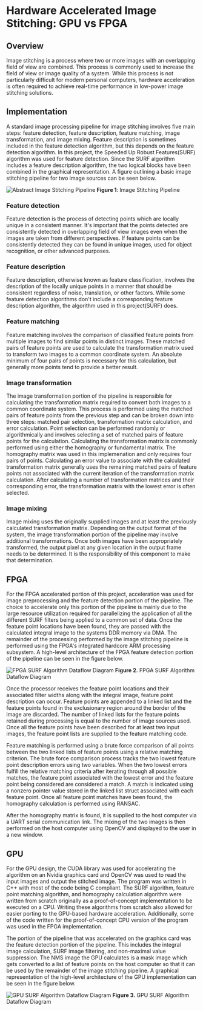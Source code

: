 # Hardware Accelerated Image Stitching: GPU vs FPGA

## Overview

Image stitching is a process where two or more images with an overlapping field
of view are combined. This process is commonly used to increase the field of
view or image quality of a system. While this process is not particularly
difficult for modern personal computers, hardware acceleration is often
required to achieve real-time performance in low-power image stitching
solutions.

##  Implementation

A standard image processing pipeline for image stitching involves five main
steps: feature detection, feature description, feature matching, image
transformation, and image mixing. Feature description is sometimes included in
the feature detection algorithm, but this depends on the feature detection
algorithm. In this project, the Speeded Up Robust Features(SURF) algorithm was
used for feature detection. Since the SURF algorithm includes a feature
description algorithm, the two logical blocks have been combined in the
graphical representation. A figure outlining a basic image stitching pipeline
for two image sources can be seen below.

![Abstract Image Stitching Pipeline](/projects/thesis/thesis_pipeline_abstract.png)
**Figure 1**: Image Stitching Pipeline

### Feature detection

   Feature detection is the process of detecting points which are locally
   unique in a consistent manner. It's important that the points detected are
   consistently detected in overlapping field of view images even when the
   images are taken from different perspectives. If feature points can be
   consistently detected they can be found in unique images, used for object
   recognition, or other advanced purposes.

### Feature description

   Feature description, otherwise known as feature classification, involves the
   description of the locally unique points in a manner that should be
   consistent regardless of noise, translation, or other factors. While some
   feature detection algorithms don't include a corresponding feature
   description algorithm, the algorithm used in this project(SURF) does.

### Feature matching

   Feature matching involves the comparison of classified feature points from
   multiple images to find similar points in distinct images. These matched
   pairs of feature points are used to calculate the transformation matrix used
   to transform two images to a common coordinate system. An absolute minimum
   of four pairs of points is necessary for this calculation, but generally
   more points tend to provide a better result.

### Image transformation

   The image transformation portion of the pipeline is responsible for
   calculating the transformation matrix required to convert both images to a
   common coordinate system. This process is performed using the matched pairs
   of feature points from the previous step and can be broken down into three
   steps: matched pair selection, transformation matrix calculation, and error
   calculation. Point selection can be performed randomly or algorithmically
   and involves selecting  a set of matched pairs of feature points for the
   calculation. Calculating the transformation matrix is commonly performed
   using either the homography or fundamental matrix. The homography matrix was
   used in this implemenation and only requires four pairs of points.
   Calculating an error value to associate with the calculated transformation
   matrix generally uses the remaining matched pairs of feature points not
   associated with the current iteration of the transformation matrix
   calculation. After calculating a number of transformation matrices and their
   corresponding error, the transformation matrix with the lowest error is
   often selected.

### Image mixing

   Image mixing uses the originally supplied images and at least the previously
   calculated transformation matrix. Depending on the output format of the
   system, the image transformation portion of the pipeline may involve
   additional transformations. Once both images have been appropriately
   transformed, the output pixel at any given location in the output frame
   needs to be determined. It is the responsibility of this component to make
   that determination.


## FPGA

For the FPGA accelerated portion of this project, acceleration was used for image
preprocessing and the feature detection portion of the pipeline. The choice to accelerate
only this portion of the pipeline is mainly due to the large resource utilization required for
parallelizing the application of all the different SURF filters being applied to a common
set of data. Once the feature point locations have been found, they are passed with the
calculated integral image to the systems DDR memory via DMA. The remainder of the
processing performed by the image stitching pipeline is performed using the FPGA's
integrated hardcore ARM processing subsystem. A high-level architecture of the FPGA
feature detection portion of the pipeline can be seen in the figure below.


![FPGA SURF Algorithm Dataflow Diagram](/projects/thesis/fpga_design.png)
**Figure 2.** FPGA SURF Algorithm Dataflow Diagram

Once the processor receives the feature point locations and their associated filter
widths along with the integral image, feature point description can occur. Feature points
are appended to a linked list and the feature points found in the exclusionary region
around the border of the image are discarded. The number of linked lists for the feature
points retained during processing is equal to the number of image sources used. Once all
the feature points have been described for at least two input images, the feature point lists
are supplied to the feature matching code.

Feature matching is performed using a brute force comparison of all points
between the two linked lists of feature points using a relative matching criterion. The
brute force comparison process tracks the two lowest feature point description errors
using two variables. When the two lowest errors fulfill the relative matching criteria after
iterating through all possible matches, the feature point associated with the lowest error
and the feature point being considered are considered a match. A match is indicated using
a nonzero pointer value stored in the linked list struct associated with each feature point.
Once all feature point matches have been found, the homography calculation is
performed using RANSAC.

After the homography matrix is found, it is supplied to the host computer via a
UART serial communication link. The mixing of the two images is then performed on the
host computer using OpenCV and displayed to the user in a new window.


## GPU

For the GPU design, the CUDA library was used for accelerating the algorithm on
an Nvidia graphics card and OpenCV was used to read the input images and output the
stitched image. The program was written in C++ with most of the code being C
compliant. The SURF algorithm, feature point matching algorithm, and homography
calculation algorithm were written from scratch originally as a proof-of-concept
implementation to be executed on a CPU. Writing these algorithms from scratch also
allowed for easier porting to the GPU-based hardware acceleration. Additionally, some of
the code written for the proof-of-concept CPU version of the program was used in the
FPGA implementation.

The portion of the pipeline that was accelerated on the graphics card was the
feature detection portion of the pipeline. This includes the integral image calculation,
SURF image filtering, and non-maximal value suppression. The NMS image the GPU
calculates is a mask image which gets converted to a list of feature points on the host
computer so that it can be used by the remainder of the image stitching pipeline. A
graphical representation of the high-level architecture of the GPU implementation can be
seen in the figure below.


![GPU SURF Algorithm Dataflow Diagram](/projects/thesis/gpu_design.png)
**Figure 3.** GPU SURF Algorithm Dataflow Diagram